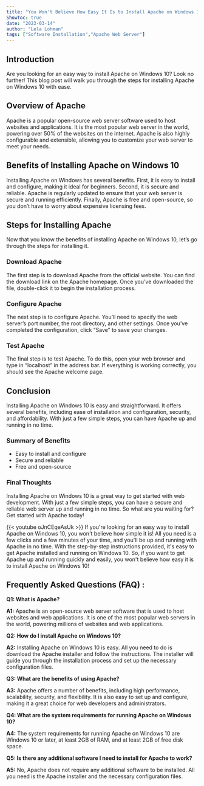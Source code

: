 ```yaml
---
title: "You Won't Believe How Easy It Is to Install Apache on Windows 10!"
ShowToc: true 
date: "2023-03-14"
author: "Lela Lohman" 
tags: ["Software Installation","Apache Web Server"]
---
```

## Introduction
Are you looking for an easy way to install Apache on Windows 10? Look no further! This blog post will walk you through the steps for installing Apache on Windows 10 with ease. 

## Overview of Apache
Apache is a popular open-source web server software used to host websites and applications. It is the most popular web server in the world, powering over 50% of the websites on the internet. Apache is also highly configurable and extensible, allowing you to customize your web server to meet your needs. 

## Benefits of Installing Apache on Windows 10
Installing Apache on Windows  has several benefits. First, it is easy to install and configure, making it ideal for beginners. Second, it is secure and reliable. Apache is regularly updated to ensure that your web server is secure and running efficiently. Finally, Apache is free and open-source, so you don’t have to worry about expensive licensing fees. 

## Steps for Installing Apache
Now that you know the benefits of installing Apache on Windows 10, let’s go through the steps for installing it. 

### Download Apache
The first step is to download Apache from the official website. You can find the download link on the Apache homepage. Once you’ve downloaded the file, double-click it to begin the installation process. 

### Configure Apache
The next step is to configure Apache. You’ll need to specify the web server’s port number, the root directory, and other settings. Once you’ve completed the configuration, click “Save” to save your changes. 

### Test Apache
The final step is to test Apache. To do this, open your web browser and type in “localhost” in the address bar. If everything is working correctly, you should see the Apache welcome page. 

## Conclusion
Installing Apache on Windows 10 is easy and straightforward. It offers several benefits, including ease of installation and configuration, security, and affordability. With just a few simple steps, you can have Apache up and running in no time. 

### Summary of Benefits
- Easy to install and configure 
- Secure and reliable 
- Free and open-source 

### Final Thoughts
Installing Apache on Windows 10 is a great way to get started with web development. With just a few simple steps, you can have a secure and reliable web server up and running in no time. So what are you waiting for? Get started with Apache today!

{{< youtube oJnCEqeAsUk >}} 
If you're looking for an easy way to install Apache on Windows 10, you won't believe how simple it is! All you need is a few clicks and a few minutes of your time, and you'll be up and running with Apache in no time. With the step-by-step instructions provided, it's easy to get Apache installed and running on Windows 10. So, if you want to get Apache up and running quickly and easily, you won't believe how easy it is to install Apache on Windows 10!

## Frequently Asked Questions (FAQ) :
**Q1: What is Apache?**

**A1:** Apache is an open-source web server software that is used to host websites and web applications. It is one of the most popular web servers in the world, powering millions of websites and web applications.

**Q2: How do I install Apache on Windows 10?**

**A2:** Installing Apache on Windows 10 is easy. All you need to do is download the Apache installer and follow the instructions. The installer will guide you through the installation process and set up the necessary configuration files.

**Q3: What are the benefits of using Apache?**

**A3:** Apache offers a number of benefits, including high performance, scalability, security, and flexibility. It is also easy to set up and configure, making it a great choice for web developers and administrators.

**Q4: What are the system requirements for running Apache on Windows 10?**

**A4:** The system requirements for running Apache on Windows 10 are Windows 10 or later, at least 2GB of RAM, and at least 2GB of free disk space.

**Q5: Is there any additional software I need to install for Apache to work?**

**A5:** No, Apache does not require any additional software to be installed. All you need is the Apache installer and the necessary configuration files.





